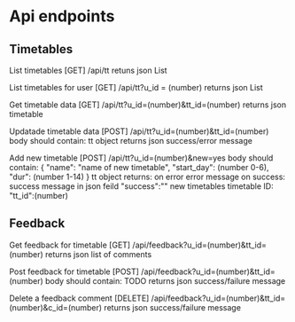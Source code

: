 # Api endpoints

## Timetables
List timetables
[GET] /api/tt
retuns json List

List timetables for  user
[GET] /api/tt?u_id = (number)
returns json List

Get timetable data
[GET] /api/tt?u_id=(number)&tt_id=(number)
returns json timetable

Updatade timetable data
[POST] /api/tt?u_id=(number)&tt_id=(number)
body should contain:
tt object
returns json success/error message

Add new timetable
[POST] /api/tt?u_id=(number)&new=yes
body should contain:
{
"name": "name of new timetable",
"start_day": (number 0-6),
"dur": (number 1-14)
}
tt object
returns:
on error
error message
on success:
success message in json feild "success":""
new timetables timetable ID: "tt_id":(number)


## Feedback
Get feedback for timetable
[GET] /api/feedback?u_id=(number)&tt_id=(number)
returns json list of comments


Post feedback for timetable
[POST] /api/feedback?u_id=(number)&tt_id=(number)
body should contain:
TODO
returns json success/failure message

Delete a feedback comment
[DELETE] /api/feedback?u_id=(number)&tt_id=(number)&c_id=(number)
returns json success/failure message